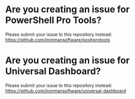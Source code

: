 # Are you creating an issue for PowerShell Pro Tools? 

Please submit your issue to this repository instead: https://github.com/ironmansoftware/poshprotools

# Are you creating an issue for Universal Dashboard? 

Please submit your issue to this repository instead: https://github.com/ironmansoftware/universal-dashboard